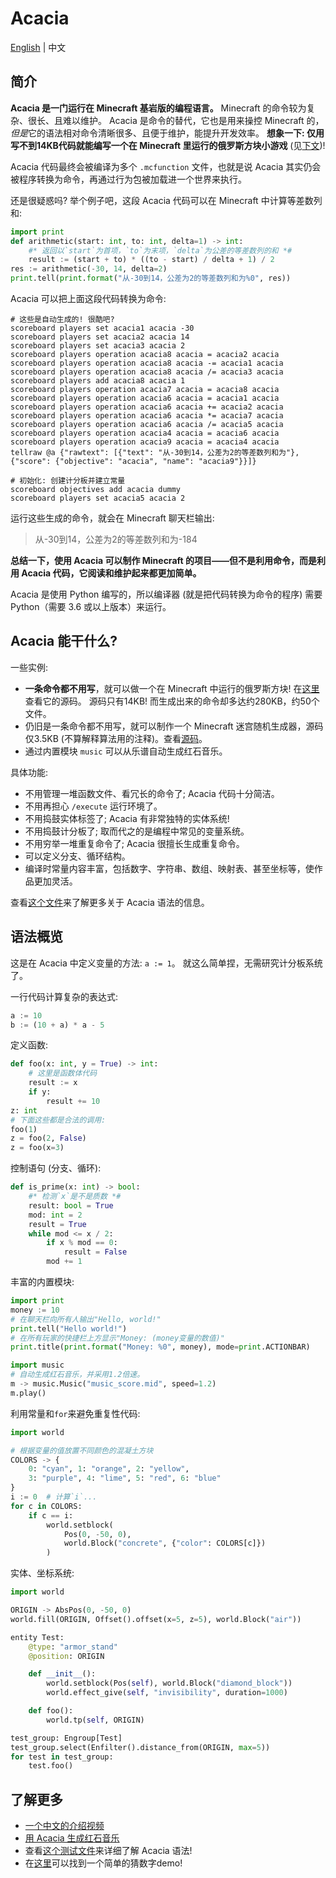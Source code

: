 # Acacia
[English](README.md) | 中文

## 简介
**Acacia 是一门运行在 Minecraft 基岩版的编程语言。**
Minecraft 的命令较为复杂、很长、且难以维护。
Acacia 是命令的替代，它也是用来操控 Minecraft 的，*但是*它的语法相对命令清晰很多、且便于维护，能提升开发效率。
**想象一下: 仅用写不到14KB代码就能编写一个在 Minecraft 里运行的俄罗斯方块小游戏** (见[下文](#acacia-能干什么))!

Acacia 代码最终会被编译为多个 `.mcfunction` 文件，也就是说 Acacia 其实仍会被程序转换为命令，再通过行为包被加载进一个世界来执行。

还是很疑惑吗? 举个例子吧，这段 Acacia 代码可以在 Minecraft 中计算等差数列和:
```python
import print
def arithmetic(start: int, to: int, delta=1) -> int:
    #* 返回以`start`为首项，`to`为末项，`delta`为公差的等差数列的和 *#
    result := (start + to) * ((to - start) / delta + 1) / 2
res := arithmetic(-30, 14, delta=2)
print.tell(print.format("从-30到14，公差为2的等差数列和为%0", res))
```
Acacia 可以把上面这段代码转换为命令:
```mcfunction
# 这些是自动生成的! 很酷吧?
scoreboard players set acacia1 acacia -30
scoreboard players set acacia2 acacia 14
scoreboard players set acacia3 acacia 2
scoreboard players operation acacia8 acacia = acacia2 acacia
scoreboard players operation acacia8 acacia -= acacia1 acacia
scoreboard players operation acacia8 acacia /= acacia3 acacia
scoreboard players add acacia8 acacia 1
scoreboard players operation acacia7 acacia = acacia8 acacia
scoreboard players operation acacia6 acacia = acacia1 acacia
scoreboard players operation acacia6 acacia += acacia2 acacia
scoreboard players operation acacia6 acacia *= acacia7 acacia
scoreboard players operation acacia6 acacia /= acacia5 acacia
scoreboard players operation acacia4 acacia = acacia6 acacia
scoreboard players operation acacia9 acacia = acacia4 acacia
tellraw @a {"rawtext": [{"text": "从-30到14，公差为2的等差数列和为"}, {"score": {"objective": "acacia", "name": "acacia9"}}]}
```
```mcfunction
# 初始化: 创建计分板并建立常量
scoreboard objectives add acacia dummy
scoreboard players set acacia5 acacia 2
```
运行这些生成的命令，就会在 Minecraft 聊天栏输出:
> 从-30到14，公差为2的等差数列和为-184

**总结一下，使用 Acacia 可以制作 Minecraft 的项目——但不是利用命令，而是利用 Acacia 代码，它阅读和维护起来都更加简单。**

Acacia 是使用 Python 编写的，所以编译器 (就是把代码转换为命令的程序) 需要 Python（需要 3.6 或以上版本）来运行。

## Acacia 能干什么?
一些实例:
- **一条命令都不用写**，就可以做一个在 Minecraft 中运行的俄罗斯方块!
  在[这里](test/demo/tetris.aca)查看它的源码。
  源码只有14KB! 而生成出来的命令却多达约280KB，约50个文件。
- 仍旧是一条命令都不用写，就可以制作一个 Minecraft 迷宫随机生成器，源码仅3.5KB
  (不算解释算法用的注释)。查看[源码](test/demo/maze.aca)。
- 通过内置模块 `music` 可以从乐谱自动生成红石音乐。

具体功能:
- 不用管理一堆函数文件、看冗长的命令了; Acacia 代码十分简洁。
- 不用再担心 `/execute` 运行环境了。
- 不用捣鼓实体标签了; Acacia 有非常独特的实体系统!
- 不用捣鼓计分板了; 取而代之的是编程中常见的变量系统。
- 不用穷举一堆重复命令了; Acacia 很擅长生成重复命令。
- 可以定义分支、循环结构。
- 编译时常量内容丰富，包括数字、字符串、数组、映射表、甚至坐标等，使作品更加灵活。

查看[这个文件](test/brief.aca)来了解更多关于 Acacia 语法的信息。

## 语法概览
这是在 Acacia 中定义变量的方法: `a := 1`。
就这么简单捏，无需研究计分板系统了。

一行代码计算复杂的表达式:
```python
a := 10
b := (10 + a) * a - 5
```

定义函数:
```python
def foo(x: int, y = True) -> int:
    # 这里是函数体代码
    result := x
    if y:
        result += 10
z: int
# 下面这些都是合法的调用:
foo(1)
z = foo(2, False)
z = foo(x=3)
```

控制语句 (分支、循环):
```python
def is_prime(x: int) -> bool:
    #* 检测`x`是不是质数 *#
    result: bool = True
    mod: int = 2
    result = True
    while mod <= x / 2:
        if x % mod == 0:
            result = False
        mod += 1
```

丰富的内置模块:
```python
import print
money := 10
# 在聊天栏向所有人输出"Hello, world!"
print.tell("Hello world!")
# 在所有玩家的快捷栏上方显示"Money: (money变量的数值)"
print.title(print.format("Money: %0", money), mode=print.ACTIONBAR)
```
```python
import music
# 自动生成红石音乐，并采用1.2倍速。
m -> music.Music("music_score.mid", speed=1.2)
m.play()
```

利用常量和`for`来避免重复性代码:
```python
import world

# 根据变量的值放置不同颜色的混凝土方块
COLORS -> {
    0: "cyan", 1: "orange", 2: "yellow",
    3: "purple", 4: "lime", 5: "red", 6: "blue"
}
i := 0  # 计算`i`...
for c in COLORS:
    if c == i:
        world.setblock(
            Pos(0, -50, 0),
            world.Block("concrete", {"color": COLORS[c]})
        )
```

实体、坐标系统:
```python
import world

ORIGIN -> AbsPos(0, -50, 0)
world.fill(ORIGIN, Offset().offset(x=5, z=5), world.Block("air"))

entity Test:
    @type: "armor_stand"
    @position: ORIGIN

    def __init__():
        world.setblock(Pos(self), world.Block("diamond_block"))
        world.effect_give(self, "invisibility", duration=1000)

    def foo():
        world.tp(self, ORIGIN)

test_group: Engroup[Test]
test_group.select(Enfilter().distance_from(ORIGIN, max=5))
for test in test_group:
    test.foo()
```

## 了解更多
- [一个中文的介绍视频](https://www.bilibili.com/video/BV1uR4y167w9)
- [用 Acacia 生成红石音乐](https://www.bilibili.com/video/BV1f24y1L7DB)
- 查看[这个测试文件](test/brief.aca)来详细了解 Acacia 语法!
- 在[这里](test/demo/numguess.aca)可以找到一个简单的猜数字demo!
